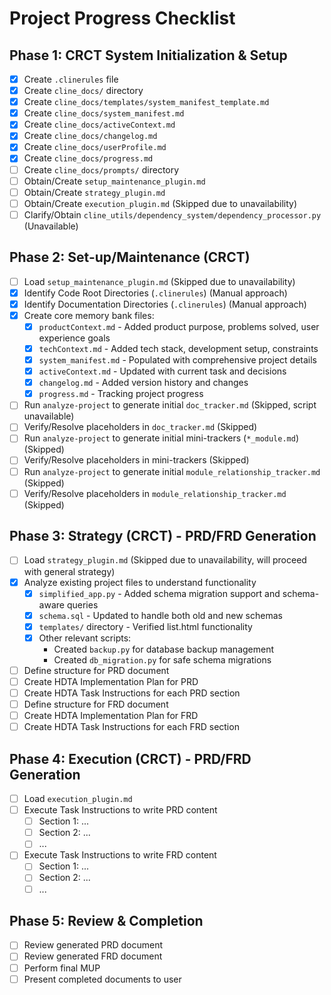 # Project Progress Checklist

## Phase 1: CRCT System Initialization & Setup
- [x] Create `.clinerules` file
- [x] Create `cline_docs/` directory
- [x] Create `cline_docs/templates/system_manifest_template.md`
- [x] Create `cline_docs/system_manifest.md`
- [x] Create `cline_docs/activeContext.md`
- [x] Create `cline_docs/changelog.md`
- [x] Create `cline_docs/userProfile.md`
- [x] Create `cline_docs/progress.md`
- [ ] Create `cline_docs/prompts/` directory
- [ ] Obtain/Create `setup_maintenance_plugin.md`
- [ ] Obtain/Create `strategy_plugin.md`
- [ ] Obtain/Create `execution_plugin.md` (Skipped due to unavailability)
- [ ] Clarify/Obtain `cline_utils/dependency_system/dependency_processor.py` (Unavailable)

## Phase 2: Set-up/Maintenance (CRCT)
- [ ] Load `setup_maintenance_plugin.md` (Skipped due to unavailability)
- [x] Identify Code Root Directories (`.clinerules`) (Manual approach)
- [x] Identify Documentation Directories (`.clinerules`) (Manual approach)
- [x] Create core memory bank files:
    - [x] `productContext.md` - Added product purpose, problems solved, user experience goals
    - [x] `techContext.md` - Added tech stack, development setup, constraints
    - [x] `system_manifest.md` - Populated with comprehensive project details
    - [x] `activeContext.md` - Updated with current task and decisions
    - [x] `changelog.md` - Added version history and changes
    - [x] `progress.md` - Tracking project progress
- [ ] Run `analyze-project` to generate initial `doc_tracker.md` (Skipped, script unavailable)
- [ ] Verify/Resolve placeholders in `doc_tracker.md` (Skipped)
- [ ] Run `analyze-project` to generate initial mini-trackers (`*_module.md`) (Skipped)
- [ ] Verify/Resolve placeholders in mini-trackers (Skipped)
- [ ] Run `analyze-project` to generate initial `module_relationship_tracker.md` (Skipped)
- [ ] Verify/Resolve placeholders in `module_relationship_tracker.md` (Skipped)

## Phase 3: Strategy (CRCT) - PRD/FRD Generation
- [ ] Load `strategy_plugin.md` (Skipped due to unavailability, will proceed with general strategy)
- [x] Analyze existing project files to understand functionality
    - [x] `simplified_app.py` - Added schema migration support and schema-aware queries
    - [x] `schema.sql` - Updated to handle both old and new schemas
    - [x] `templates/` directory - Verified list.html functionality
    - [x] Other relevant scripts:
        - Created `backup.py` for database backup management
        - Created `db_migration.py` for safe schema migrations
- [ ] Define structure for PRD document
- [ ] Create HDTA Implementation Plan for PRD
- [ ] Create HDTA Task Instructions for each PRD section
- [ ] Define structure for FRD document
- [ ] Create HDTA Implementation Plan for FRD
- [ ] Create HDTA Task Instructions for each FRD section

## Phase 4: Execution (CRCT) - PRD/FRD Generation
- [ ] Load `execution_plugin.md`
- [ ] Execute Task Instructions to write PRD content
    - [ ] Section 1: ...
    - [ ] Section 2: ...
    - [ ] ...
- [ ] Execute Task Instructions to write FRD content
    - [ ] Section 1: ...
    - [ ] Section 2: ...
    - [ ] ...

## Phase 5: Review & Completion
- [ ] Review generated PRD document
- [ ] Review generated FRD document
- [ ] Perform final MUP
- [ ] Present completed documents to user

